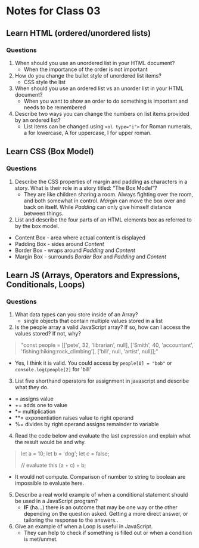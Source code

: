 # Notes for Class 03

## Learn HTML (ordered/unordered lists)

### Questions

1. When should you use an unordered list in your HTML document?
   * When the importance of the order is not important
2. How do you change the bullet style of unordered list items?
   * CSS style the list
3. When should you use an ordered list vs an unorder list in your HTML document?
   * When you want to show an order to do something is important and needs to be remembered
4. Describe two ways you can change the numbers on list items provided by an ordered list?
   * List items can be changed using ```<ol type="i">``` for Roman numerals, a for lowercase, A for uppercase, I for upper roman.

## Learn CSS (Box Model)

### Questions

1. Describe the CSS properties of margin and padding as characters in a story. What is their role in a story titled: “The Box Model”?
   * They are like children sharing a room. Always fighting over the room, and both somewhat in control. *Margin* can move the box over and back on itself. While *Padding* can only give himself distance between things.
2. List and describe the four parts of an HTML elements box as referred to by the box model.
  * Content Box - area where actual content is displayed
  * Padding Box - sides around *Content*
  * Border Box - wraps around *Padding* and *Content*
  * Margin Box - surrounds *Border Box* and *Padding* and *Content*

## Learn JS (Arrays, Operators and Expressions, Conditionals, Loops)

### Questions

1. What data types can you store inside of an Array?
   * single objects that contain multiple values stored in a list
2. Is the people array a valid JavaScript array? If so, how can I access the values stored? If not, why?

> "const people = [['pete', 32, 'librarian', null], ['Smith', 40, 'accountant', 'fishing:hiking:rock_climbing'], ['bill', null, 'artist', null]];"

  * Yes, I think it is valid. You could access by ```people[0] = "bob"``` or ```console.log(people[2]``` for 'bill'

3. List five shorthand operators for assignment in javascript and describe what they do.
  * = assigns value
  * += adds one to value
  * *= multiplication
  * **= exponentiation raises value to right operand  
  * %= divides by right operand assigns remainder to variable
4. Read the code below and evaluate the last expression and explain what the result would be and why.
   
  > let a = 10;
  > let b = 'dog';
  > let c = false;
  >
  >// evaluate this
  >(a + c) + b;

   * It would not compute. Comparison of number to string to boolean are impossible to evaluate here.

5. Describe a real world example of when a conditional statement should be used in a JavaScript program?
   * **IF** (ha...) there is an outcome that may be one way or the other depending on the question asked. Getting a more direct answer, or tailoring the response to the answers..
7. Give an example of when a Loop is useful in JavaScript.
   * They can help to check if something is filled out or when a condition is met/unmet.

